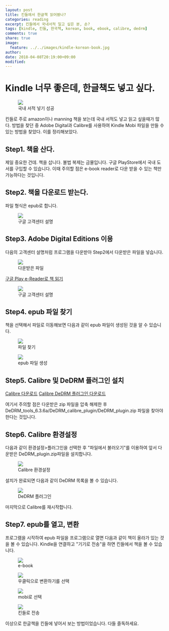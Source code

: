 ```yaml
---
layout: post
title: 킨들에서 한글책 읽어봤나?
categories: reading
excerpt: 킨들에서 국내서적 일고 싶은 분, 손?
tags: [kindle, 킨들, 한국책, korean, book, ebook, calibre, dedrm]
comments: true
share: true
image:
  feature: ../../images/kindle-korean-book.jpg
author: 
date: 2018-04-08T20:19:00+09:00
modified:
---
```


# Kindle 너무 좋은데, 한글책도 넣고 싶다.

<figure class="half">
  <img src="../../images/kindle-korean-book.jpg"/>
  <figcaption>국내 서적 넣기 성공</figcaption>
</figure>

킨들로 주로 amazon이나 manning 책을 보는데 국내 서적도 넣고 읽고 싶을때가 많다. 방법을 찾던 중 Adobe Digital과 Calibre를 사용하여 Kindle Mobi 파일을 만들 수 있는 방법을 찾았다. 이를 정리해보았다.

## Step1. 책을 산다.

제일 중요한 건데. 책을 삽니다. 불법 복제는 금물입니다. 구글 PlayStore에서 국내 도서를 구입할 수 있습니다. 이때 주의할 점은 e-book reader로 다운 받을 수 있는 책만 가능하다는 것입니다.

## Step2. 책을 다운로드 받는다.

파일 형식은 epub로 합니다.

<figure class="half">
  <img src="../../images/ebook-file-download.png"/>
  <figcaption>구글 고객센터 설명</figcaption>
</figure>


## Step3. Adobe Digital Editions 이용

다음의 고객센터 설명처럼 프로그램을 다운받아 Step2에서 다운받은 파일을 넣습니다.

<figure>
  <img src="../../images/download-file.png">
  <figcaption>다운받은 파일</figcaption>
</figure>

[구글 Play e-Reader로 책 읽기](https://support.google.com/googleplay/answer/179863?topic=1187416&ctx=topic&visit_id=1-636587838517312440-4241588597&rd=1)

<figure class="half">
  <img src="../../images/read-google-ebook-reader.png"/>
  <figcaption>구글 고객센터 설명</figcaption>
</figure>

## Step4. epub 파일 찾기
책을 선택해서 파일로 이동해보면 다음과 같이 epub 파일이 생성된 것을 알 수 있습니다.

<figure class="half">
  <img src="../../images/epub-show-in-finder.png"/>
  <figcaption>파일 찾기</figcaption>
</figure>

<figure class="half">
  <img src="../../images/calibre-open.png"/>
  <figcaption>epub 파일 생성</figcaption>
</figure>


##  Step5. Calibre 및 DeDRM 플러그인 설치

[Calibre 다운로드](https://calibre-ebook.com/download_osx)
[Calibre DeDRM 플러그인 다운로드](https://github.com/apprenticeharper/DeDRM_tools/releases/tag/v6.3.6a)

여기서 주의할 점은 다운받은 zip 파일을 압축 해제한 후 DeDRM_tools_6.3.6a/DeDRM_calibre_plugin/DeDRM_plugin.zip 파일을 찾아야 한다는 것입니다.

## Step6. Calibre 환경설정

다음과 같이 환경설정>플러그인을 선택한 후 "파일에서 불러오기"를 이용하여 앞서 다운받은 DeDRM_plugin.zip파일을 설치합니다.

<figure class="half">
  <img src="../../images/calibre-preference.png"/>
  <figcaption>Calibre 환경설정</figcaption>
</figure>

설치가 완료되면 다음과 같이 DeDRM 목록을 볼 수 있습니다.

<figure class="half">
  <img src="../../images/calibre-plugins-dedrm.png"/>
  <figcaption>DeDRM 플러그인</figcaption>
</figure>

마지막으로 Calibre를 재시작합니다.

## Step7. epub를 열고, 변환

프로그램을 시작하여 epub 파일을 프로그램으로 열면 다음과 같이 책이 올라가 있는 것을 볼 수 있습니다. Kindle을 연결하고 "기기로 전송"을 하면 킨들에서 책을 볼 수 있습니다.

<figure class="half">
  <img src="../../images/calibre-ebook-loaded.png"/>
  <figcaption>e-book</figcaption>
</figure>

<figure class="half">
  <img src="../../images/calibre-trans.png"/>
  <figcaption>우클릭으로 변환하기를 선택</figcaption>
</figure>

<figure class="half">
  <img src="../../images/calibre-mobi.png"/>
  <figcaption>mobi로 선택</figcaption>
</figure>

<figure class="half">
  <img src="../../images/calibre-send.png"/>
  <figcaption>킨들로 전송</figcaption>
</figure>

이상으로 한글책을 킨들에 넣어서 보는 방법이었습니다. 다들 즐독하세요.